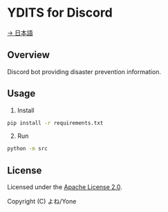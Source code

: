 # YDITS for Discord

[→ 日本語](./README_JP.md)

## Overview

Discord bot providing disaster prevention information.

## Usage

1. Install

```bash
pip install -r requirements.txt
```

2. Run

```bash
python -m src
```

## License

Licensed under the [Apache License 2.0](./LICENSE).

Copyright (C) よね/Yone
